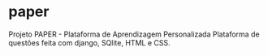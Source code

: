 # paper
Projeto PAPER - Plataforma de Aprendizagem Personalizada
Plataforma de questões feita com django, SQlite, HTML e CSS.

